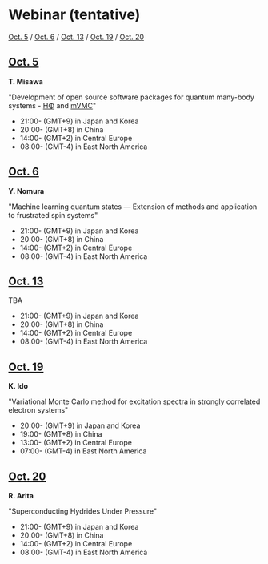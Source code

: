 # Webinar (tentative)

[Oct. 5](#1005) / [Oct. 6](#1006) / [Oct. 13](#1013) / [Oct. 19](#1010) / [Oct. 20](#1020)

<h2 id="1005" class="date"><a href="abstracts#1005">Oct. 5</a></h2>

**T. Misawa**

"Development of open source software packages for quantum many-body systems - [HΦ](https://www.pasums.issp.u-tokyo.ac.jp/hphi/en/) and [mVMC](https://www.pasums.issp.u-tokyo.ac.jp/mvmc/en/)"
<!-- (Session for open source software packages developed in Fugaku project) -->

* 21:00- (GMT+9) in Japan and Korea
* 20:00- (GMT+8) in China
* 14:00- (GMT+2) in Central Europe
* 08:00- (GMT-4) in East North America

<h2 id="1006" class="date"><a href="abstracts#1006">Oct. 6</a></h2>

**Y. Nomura**

"Machine learning quantum states — Extension of methods and application to frustrated spin systems"

* 21:00- (GMT+9) in Japan and Korea
* 20:00- (GMT+8) in China
* 14:00- (GMT+2) in Central Europe
* 08:00- (GMT-4) in East North America

<h2 id="1013" class="date"><a href="abstracts#1013">Oct. 13</a></h2>

TBA

* 21:00- (GMT+9) in Japan and Korea
* 20:00- (GMT+8) in China
* 14:00- (GMT+2) in Central Europe
* 08:00- (GMT-4) in East North America

<h2 id="1019" class="date"><a href="abstracts#1019">Oct. 19</a></h2>

**K. Ido**

"Variational Monte Carlo method for excitation spectra in strongly correlated electron systems"

* 20:00- (GMT+9) in Japan and Korea
* 19:00- (GMT+8) in China
* 13:00- (GMT+2) in Central Europe
* 07:00- (GMT-4) in East North America

<h2 id="1020" class="date"><a href="abstracts#1020">Oct. 20</a></h2>

**R. Arita**

"Superconducting Hydrides Under Pressure"

* 21:00- (GMT+9) in Japan and Korea
* 20:00- (GMT+8) in China
* 14:00- (GMT+2) in Central Europe
* 08:00- (GMT-4) in East North America
